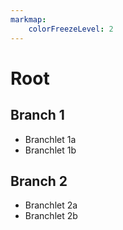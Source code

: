 ```yaml
---
markmap:
    colorFreezeLevel: 2
---
```


# Root

## Branch 1

* Branchlet 1a
* Branchlet 1b

## Branch 2

* Branchlet 2a
* Branchlet 2b
